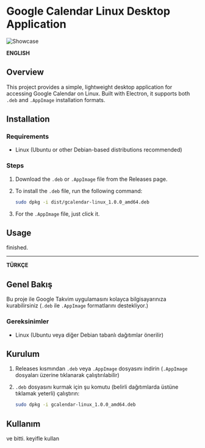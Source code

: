 # Google Calendar Linux Desktop Application

![Showcase](https://i.ibb.co/GJ6WHzb/image.png)

**ENGLISH**

## Overview
This project provides a simple, lightweight desktop application for accessing Google Calendar on Linux. Built with Electron, it supports both `.deb` and `.AppImage` installation formats.

## Installation

### Requirements
- Linux (Ubuntu or other Debian-based distributions recommended)

### Steps
1. Download the `.deb` or `.AppImage` file from the Releases page.
2. To install the `.deb` file, run the following command:

   ```bash
   sudo dpkg -i dist/gcalendar-linux_1.0.0_amd64.deb
   ```

3. For the `.AppImage` file, just click it.

## Usage
finished.

---

**TÜRKÇE**

## Genel Bakış
Bu proje ile Google Takvim uygulamasını kolayca bilgisayarınıza kurabilirsiniz (`.deb` ile `.AppImage` formatlarını destekliyor.)

### Gereksinimler
- Linux (Ubuntu veya diğer Debian tabanlı dağıtımlar önerilir)

## Kurulum
1. Releases kısmından `.deb` veya `.AppImage` dosyasını indirin (`.AppImage` dosyaları üzerine tıklanarak çalıştırılabilir)
2. `.deb` dosyasını kurmak için şu komutu (belirli dağıtımlarda üstüne tıklamak yeterli) çalıştırın:

   ```bash
   sudo dpkg -i gcalendar-linux_1.0.0_amd64.deb
   ```
## Kullanım
ve bitti. keyifle kullan

